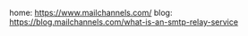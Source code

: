 home: https://www.mailchannels.com/
blog: https://blog.mailchannels.com/what-is-an-smtp-relay-service
